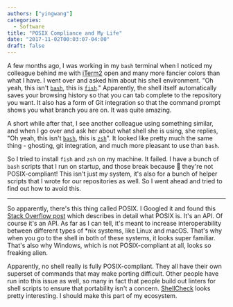```yaml
---
authors: ["yingwang"]
categories:
  - Software
title: "POSIX Compliance and My Life"
date: "2017-11-02T00:03:07-04:00"
draft: false
---
```


A few months ago, I was working in my `bash` terminal when I noticed my colleague behind me with [iTerm2](https://www.iterm2.com/) open and many more fancier colors than what I have. I went over and asked him about his shell environment. "Oh yeah, this isn't [`bash`](https://www.gnu.org/software/bash/), this is [`fish`](http://fishshell.com/)." Apparently, the shell itself automatically saves your browsing history so that you can tab complete to the repository you want. It also has a form of Git integration so that the command prompt shows you what branch you are on. It was quite amazing.

A short while after that, I see another colleague using something similar, and when I go over and ask her about what shell she is using, she replies, "Oh yeah, this isn't [`bash`](https://www.gnu.org/software/bash/), this is [`zsh`](http://www.zsh.org/)". It looked like pretty much the same thing - ghosting, git integration, and much more pleasant to use than `bash`.

So I tried to install `fish` and `zsh` on my machine. It failed. I have a bunch of `bash` scripts that I run on startup, and those break because :tada: they're not POSIX-compliant! This isn't just my system, it's also for a bunch of helper scripts that I wrote for our repositories as well. So I went ahead and tried to find out how to avoid this.

___

So apparently, there's this thing called POSIX. I Googled it and found this [Stack Overflow post](https://stackoverflow.com/questions/1780599/i-never-really-understood-what-is-posix) which describes in detail what POSIX is. It's an API. Of course it's an API. As far as I can tell, it's meant to increase interoperability between different types of \*nix systems, like Linux and macOS. That's why when you go to the shell in both of these systems, it looks super familiar. That's also why Windows, which is not POSIX-compliant at all, looks so freaking alien.

Apparently, no shell really is fully POSIX-compliant. They all have their own superset of commands that may make porting difficult. Other people have run into this issue as well, so many in fact that people build out linters for shell scripts to ensure that portability isn't a concern. [ShellCheck](https://github.com/koalaman/shellcheck) looks pretty interesting. I should make this part of my ecosystem.
